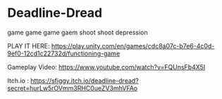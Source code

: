 # Deadline-Dread
game game game gaem shoot shoot depression

PLAY IT HERE: https://play.unity.com/en/games/cdc8a07c-b7e6-4c0d-9ef0-12cd1c22732d/functioning-game

Gameplay Video: https://www.youtube.com/watch?v=FQUnsFb4X5I

Itch.io : https://sfiggy.itch.io/deadline-dread?secret=hurLw5rOVmm3RHC0ueZV3mhVFAo
